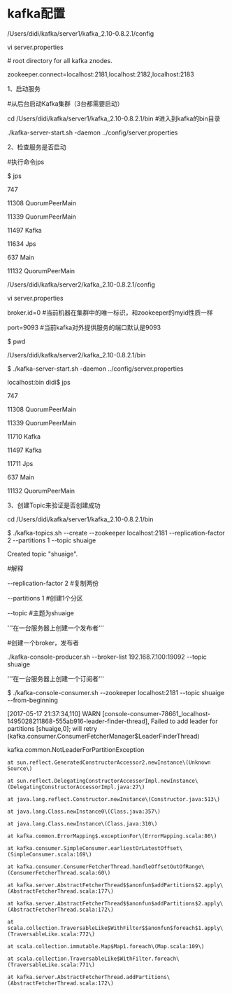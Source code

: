 # kafka配置

/Users/didi/kafka/server1/kafka\_2.10-0.8.2.1/config

vi server.properties

\# root directory for all kafka znodes.

zookeeper.connect=localhost:2181,localhost:2182,localhost:2183

1、启动服务

\#从后台启动Kafka集群（3台都需要启动）

cd /Users/didi/kafka/server1/kafka\_2.10-0.8.2.1/bin \#进入到kafka的bin目录

./kafka-server-start.sh -daemon ../config/server.properties

2、检查服务是否启动

\#执行命令jps

$ jps

747

11308 QuorumPeerMain

11339 QuorumPeerMain

11497 Kafka

11634 Jps

637 Main

11132 QuorumPeerMain

/Users/didi/kafka/server2/kafka\_2.10-0.8.2.1/config

vi server.properties

broker.id=0  \#当前机器在集群中的唯一标识，和zookeeper的myid性质一样

port=9093 \#当前kafka对外提供服务的端口默认是9093

$ pwd

/Users/didi/kafka/server2/kafka\_2.10-0.8.2.1/bin

$ ./kafka-server-start.sh -daemon ../config/server.properties

localhost:bin didi$ jps

747

11308 QuorumPeerMain

11339 QuorumPeerMain

11710 Kafka

11497 Kafka

11711 Jps

637 Main

11132 QuorumPeerMain

3、创建Topic来验证是否创建成功

cd /Users/didi/kafka/server1/kafka\_2.10-0.8.2.1/bin

$ ./kafka-topics.sh --create --zookeeper localhost:2181 --replication-factor 2 --partitions 1 --topic shuaige

Created topic "shuaige".

\#解释

--replication-factor 2   \#复制两份

--partitions 1 \#创建1个分区

--topic \#主题为shuaige

'''在一台服务器上创建一个发布者'''

\#创建一个broker，发布者

./kafka-console-producer.sh --broker-list 192.168.7.100:19092 --topic shuaige

'''在一台服务器上创建一个订阅者'''

$ ./kafka-console-consumer.sh --zookeeper localhost:2181 --topic shuaige --from-beginning

\[2017-05-17 21:37:34,110\] WARN \[console-consumer-78661\_localhost-1495028211868-555ab916-leader-finder-thread\], Failed to add leader for partitions \[shuaige,0\]; will retry \(kafka.consumer.ConsumerFetcherManager$LeaderFinderThread\)

kafka.common.NotLeaderForPartitionException

	at sun.reflect.GeneratedConstructorAccessor2.newInstance\(Unknown Source\)

	at sun.reflect.DelegatingConstructorAccessorImpl.newInstance\(DelegatingConstructorAccessorImpl.java:27\)

	at java.lang.reflect.Constructor.newInstance\(Constructor.java:513\)

	at java.lang.Class.newInstance0\(Class.java:357\)

	at java.lang.Class.newInstance\(Class.java:310\)

	at kafka.common.ErrorMapping$.exceptionFor\(ErrorMapping.scala:86\)

	at kafka.consumer.SimpleConsumer.earliestOrLatestOffset\(SimpleConsumer.scala:169\)

	at kafka.consumer.ConsumerFetcherThread.handleOffsetOutOfRange\(ConsumerFetcherThread.scala:60\)

	at kafka.server.AbstractFetcherThread$$anonfun$addPartitions$2.apply\(AbstractFetcherThread.scala:177\)

	at kafka.server.AbstractFetcherThread$$anonfun$addPartitions$2.apply\(AbstractFetcherThread.scala:172\)

	at scala.collection.TraversableLike$WithFilter$$anonfun$foreach$1.apply\(TraversableLike.scala:772\)

	at scala.collection.immutable.Map$Map1.foreach\(Map.scala:109\)

	at scala.collection.TraversableLike$WithFilter.foreach\(TraversableLike.scala:771\)

	at kafka.server.AbstractFetcherThread.addPartitions\(AbstractFetcherThread.scala:172\)

